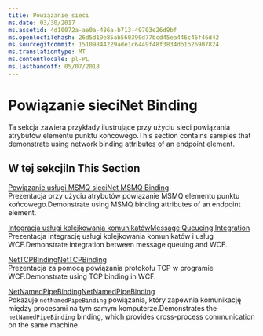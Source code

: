 ```yaml
---
title: Powiązanie sieci
ms.date: 03/30/2017
ms.assetid: 4d10072a-ae0a-486a-b713-49703e26d9bf
ms.openlocfilehash: 26d5d19e85ab560390d77bcd45ea446c46f46d42
ms.sourcegitcommit: 15109844229ade1c6449f48f3834db1b26907824
ms.translationtype: MT
ms.contentlocale: pl-PL
ms.lasthandoff: 05/07/2018
---
```

# <a name="net-binding"></a><span data-ttu-id="15d5f-102">Powiązanie sieci</span><span class="sxs-lookup"><span data-stu-id="15d5f-102">Net Binding</span></span>
<span data-ttu-id="15d5f-103">Ta sekcja zawiera przykłady ilustrujące przy użyciu sieci powiązania atrybutów elementu punktu końcowego.</span><span class="sxs-lookup"><span data-stu-id="15d5f-103">This section contains samples that demonstrate using network binding attributes of an endpoint element.</span></span>  
  
## <a name="in-this-section"></a><span data-ttu-id="15d5f-104">W tej sekcji</span><span class="sxs-lookup"><span data-stu-id="15d5f-104">In This Section</span></span>  
 [<span data-ttu-id="15d5f-105">Powiązanie usługi MSMQ sieci</span><span class="sxs-lookup"><span data-stu-id="15d5f-105">Net MSMQ Binding</span></span>](../../../../docs/framework/wcf/samples/net-msmq-binding.md)  
 <span data-ttu-id="15d5f-106">Prezentacja przy użyciu atrybutów powiązanie MSMQ elementu punktu końcowego.</span><span class="sxs-lookup"><span data-stu-id="15d5f-106">Demonstrate using MSMQ binding attributes of an endpoint element.</span></span>  
  
 [<span data-ttu-id="15d5f-107">Integracja usługi kolejkowania komunikatów</span><span class="sxs-lookup"><span data-stu-id="15d5f-107">Message Queueing Integration</span></span>](../../../../docs/framework/wcf/samples/message-queueing-integration.md)  
 <span data-ttu-id="15d5f-108">Prezentacja integrację usługi kolejkowania komunikatów i usług WCF.</span><span class="sxs-lookup"><span data-stu-id="15d5f-108">Demonstrate integration between message queuing and WCF.</span></span>  
  
 [<span data-ttu-id="15d5f-109">NetTCPBinding</span><span class="sxs-lookup"><span data-stu-id="15d5f-109">NetTCPBinding</span></span>](../../../../docs/framework/wcf/samples/nettcpbinding.md)  
 <span data-ttu-id="15d5f-110">Prezentacja za pomocą powiązania protokołu TCP w programie WCF.</span><span class="sxs-lookup"><span data-stu-id="15d5f-110">Demonstrate using TCP binding in WCF.</span></span>  
  
 [<span data-ttu-id="15d5f-111">NetNamedPipeBinding</span><span class="sxs-lookup"><span data-stu-id="15d5f-111">NetNamedPipeBinding</span></span>](../../../../docs/framework/wcf/samples/netnamedpipebinding.md)  
 <span data-ttu-id="15d5f-112">Pokazuje `netNamedPipeBinding` powiązania, który zapewnia komunikację między procesami na tym samym komputerze.</span><span class="sxs-lookup"><span data-stu-id="15d5f-112">Demonstrates the `netNamedPipeBinding` binding, which provides cross-process communication on the same machine.</span></span>
